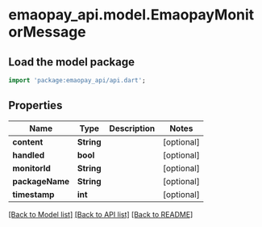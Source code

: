 # emaopay_api.model.EmaopayMonitorMessage

## Load the model package
```dart
import 'package:emaopay_api/api.dart';
```

## Properties
Name | Type | Description | Notes
------------ | ------------- | ------------- | -------------
**content** | **String** |  | [optional] 
**handled** | **bool** |  | [optional] 
**monitorId** | **String** |  | [optional] 
**packageName** | **String** |  | [optional] 
**timestamp** | **int** |  | [optional] 

[[Back to Model list]](../README.md#documentation-for-models) [[Back to API list]](../README.md#documentation-for-api-endpoints) [[Back to README]](../README.md)


